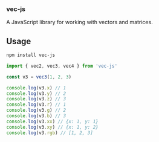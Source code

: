 ### vec-js

A JavaScript library for working with vectors and matrices.

## Usage

```bash
npm install vec-js
```

```javascript
import { vec2, vec3, vec4 } from 'vec-js'

const v3 = vec3(1, 2, 3)

console.log(v3.x) // 1
console.log(v3.y) // 2
console.log(v3.z) // 3
console.log(v3.r) // 1
console.log(v3.g) // 2
console.log(v3.b) // 3
console.log(v3.xx) // {x: 1, y: 1}
console.log(v3.xy) // {x: 1, y: 2}
console.log(v3.rgb) // [1, 2, 3]

```